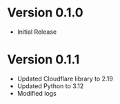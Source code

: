 # Version 0.1.0

- Initial Release

# Version 0.1.1

- Updated Cloudflare library to 2.19
- Updated Python to 3.12
- Modified logs